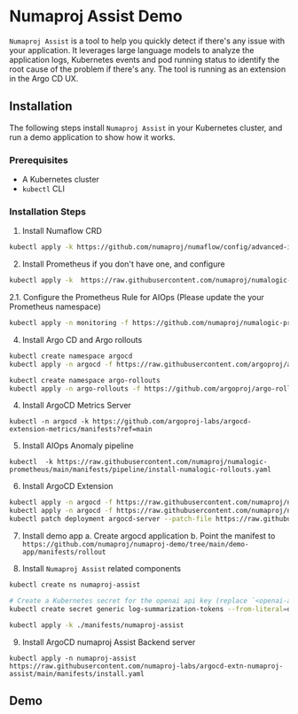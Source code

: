 # Numaproj Assist Demo

`Numaproj Assist` is a tool to help you quickly detect if there's any issue with your application. It leverages large language models to analyze the application logs, Kubernetes events and pod running status to identify the root cause of the problem if there's any. The tool is running as an extension in the Argo CD UX.

## Installation

The following steps install `Numaproj Assist` in your Kubernetes cluster, and run a demo application to show how it works.

### Prerequisites

- A Kubernetes cluster
- `kubectl` CLI

### Installation Steps

1. Install Numaflow CRD

```bash
kubectl apply -k https://github.com/numaproj/numaflow/config/advanced-install/minimal-crds?ref=stable
```

2. Install Prometheus if you don't have one, and configure
```bash
kubectl apply -k  https://raw.githubusercontent.com/numaproj/numalogic-prometheus/main/manifests/prerequisites/prometheus/install.yaml
```

2.1. Configure the Prometheus Rule for AIOps (Please update the your Prometheus namespace)
```bash
kubectl apply -n monitoring -f https://github.com/numaproj/numalogic-prometheus/blob/main/manifests/prerequisites/prometheus/prometheus-rules.yaml
```
   

4. Install Argo CD and Argo rollouts
```bash
kubectl create namespace argocd
kubectl apply -n argocd -f https://raw.githubusercontent.com/argoproj/argo-cd/stable/manifests/install.yaml

kubectl create namespace argo-rollouts
kubectl apply -n argo-rollouts -f https://github.com/argoproj/argo-rollouts/releases/latest/download/install.yaml


```
4. Install ArgoCD Metrics Server
```base
kubectl -n argocd -k https://github.com/argoproj-labs/argocd-extension-metrics/manifests?ref=main
```
5. Install AIOps Anomaly pipeline
```base
kubectl  -k https://raw.githubusercontent.com/numaproj/numalogic-prometheus/main/manifests/pipeline/install-numalogic-rollouts.yaml
```


6. Install ArgoCD Extension
```bash
kubectl apply -n argocd -f https://raw.githubusercontent.com/numaproj/numaproj-demo/main/manifests/numaproj-assist/argocd-extn/argocd-extn-configmap.yaml
kubectl apply -n argocd -f https://raw.githubusercontent.com/numaproj/numaproj-demo/main/manifests/numaproj-assist/argocd-extn/argocd-extn-server-cm.yaml
kubectl patch deployment argocd-server --patch-file https://raw.githubusercontent.com/numaproj/numaproj-demo/main/manifests/numaproj-assist/argocd-extn/argocd-deployment-patch-numaproj-assist.yaml
```

7. Install demo app
  a. Create argocd application 
  b. Point the manifest to `https://github.com/numaproj/numaproj-demo/tree/main/demo-app/manifests/rollout`

8. Install `Numaproj Assist` related components

```bash
kubectl create ns numaproj-assist

# Create a Kubernetes secret for the openai api key (replace `<openai-api-key>` with the key).
kubectl create secret generic log-summarization-tokens --from-literal=openai-api-key='<openai-api-key>'

kubectl apply -k ./manifests/numaproj-assist
```

9. Install ArgoCD numaproj Assist Backend server
```base
kubectl apply -n numaproj-assist https://raw.githubusercontent.com/numaproj-labs/argocd-extn-numaproj-assist/main/manifests/install.yaml
```

## Demo
